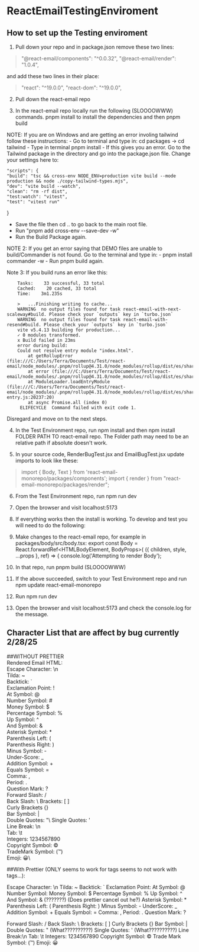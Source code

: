# ReactEmailTestingEnviroment
## How to set up the Testing enviroment

1. Pull down your repo and in package.json remove these two lines:
>    "@react-email/components": "^0.0.32",
>    "@react-email/render": "1.0.4",

and add these two lines in their place:
>    "react": "^19.0.0",
>    "react-dom": "^19.0.0",

2. Pull down the react-email repo

3. In the react-email repo locally run the following (SLOOOOWWW) commands. pnpm install to install the dependencies and then pnpm build

NOTE: If you are on Windows and are getting an error involing tailwind follow these instructions:
    - Go to terminal and type in: cd packages -> cd tailwind
    - Type in terminal pnpm install
    - If this gives you an error. Go to the Tailwind package in the directory and go into the package.json file. Change your settings here to:

    "scripts": {
    "build": "tsc && cross-env NODE_ENV=production vite build --mode production && node ./copy-tailwind-types.mjs",
    "dev": "vite build --watch",
    "clean": "rm -rf dist",
    "test:watch": "vitest",
    "test": "vitest run"
  }
  - Save the file then cd .. to go back to the main root file.
  - Run "pnpm add cross-env --save-dev -w"
  - Run the Build Package again.

NOTE 2: If you get an error saying that DEMO files are unable to build/Commander is not found. Go to the terminal and type in:
    - pnpm install commander -w
    - Run pnpm build again.

Note 3: If you build runs an error like this:

        Tasks:    33 successful, 33 total
        Cached:    20 cached, 33 total
        Time:    3m1.235s

        >   ...Finishing writing to cache...                                                                                                                                          
        WARNING  no output files found for task react-email-with-next-scaleway#build. Please check your `outputs` key in `turbo.json`
        WARNING  no output files found for task react-email-with-resend#build. Please check your `outputs` key in `turbo.json`
        vite v5.4.13 building for production...
        ✓ 0 modules transformed.
        x Build failed in 23ms
        error during build:
        Could not resolve entry module "index.html".
            at getRollupError (file:///C:/Users/Terra/Documents/Test/react-email/node_modules/.pnpm/rollup@4.31.0/node_modules/rollup/dist/es/shared/parseAst.js:396:41)
            at error (file:///C:/Users/Terra/Documents/Test/react-email/node_modules/.pnpm/rollup@4.31.0/node_modules/rollup/dist/es/shared/parseAst.js:392:42)
            at ModuleLoader.loadEntryModule (file:///C:/Users/Terra/Documents/Test/react-email/node_modules/.pnpm/rollup@4.31.0/node_modules/rollup/dist/es/shared/node-entry.js:20237:20)
            at async Promise.all (index 0)
         ELIFECYCLE  Command failed with exit code 1.

Disregard and move on to the next steps.

4. In the Test Environment repo, run npm install and then npm install FOLDER PATH TO react-email repo. The Folder path may need to be an relative path if absolute doesn't work.

5. In your source code, RenderBugTest.jsx and EmailBugTest.jsx update imports to look like these:
> import { Body, Text } from 'react-email-monorepo/packages/components';
> import { render } from "react-email-monorepo/packages/render";

6. From the Test Environment repo, run npm run dev

7. Open the browser and visit localhost:5173

8. If everything works then the install is working.
To develop and test you will need to do the following:


1. Make changes to the react-email repo, for example in packages/body/src/body.tsx:
export const Body = React.forwardRef<HTMLBodyElement, BodyProps>(
  ({ children, style, ...props }, ref) => {
    console.log('Attempting to render Body');

2. In that repo, run pnpm build   (SLOOOOWWW)

3. If the above succeeded, switch to your Test Environment repo and run npm update react-email-monorepo

4. Run npm run dev

5. Open the browser and visit localhost:5173 and check the console.log for the message.

## Character List that are affect by bug currently 2/28/25

##WITHOUT PRETTIER
\
Rendered Email HTML: \
 Escape Character: \n\
Tilda: ~\
Backtick: `\
Exclamation Point: !\
At Symbol: @\
Number Symbol: #\
Money Symbol: $\
Percentage Symbol: %\
Up Symbol: ^\
And Symbol: &\
Asterisk Symbol: *\
Parenthesis Left: (\
Parenthesis Right: )\
Minus Symbol: -\
Under-Score: _\
Addition Symbol: +\
Equals Symbol: =\
Comma: ,\
Period: .\
Question Mark: ?\
Forward Slash: /\
Back Slash: \\
Brackets: [ ]\
Curly Brackets {}\
Bar Symbol: |\
Double Quotes: "\ 
Single Quotes: ' \
Line Break: \n\
Tab: \t\
Integers: 1234567890\
Copyright Symbol: ©\
TradeMark Symbol: (™)\
Emoji: 😀\

##With Prettier (ONLY seems to work for <Body> tags seems to not work with <Text> tags...):

  Escape Character: \n
  Tilda: ~
  Backtick: `
  Exclamation Point:
  At Symbol: @  
  Number Symbol:
  Money Symbol: $
  Percentage Symbol: %
  Up Symbol: ^
  And Symbol: &amp; (???????) (Does prettier cancel out he?)
  Asterisk Symbol: *
  Parenthesis Left: (
  Parenthesis Right: )
  Minus Symbol: -
  UnderScore: _
  Addition Symbol: +
  Equals Symbol: =
  Comma: ,
  Period: .
  Question Mark: ?
  </p>
  Forward Slash: /
  Back Slash: \
  Brackets: [ ]
  Curly Brackets {}
  Bar Symbol: |
  Double Quotes: &quot; (What??????????)
  Single Quotes: &#x27; (What??????????)
  Line Break:\n  
  Tab: \t
  Integers: 1234567890
  Copyright Symbol: ©
  Trade Mark Symbol: (™)
  Emoji: 😀
​

